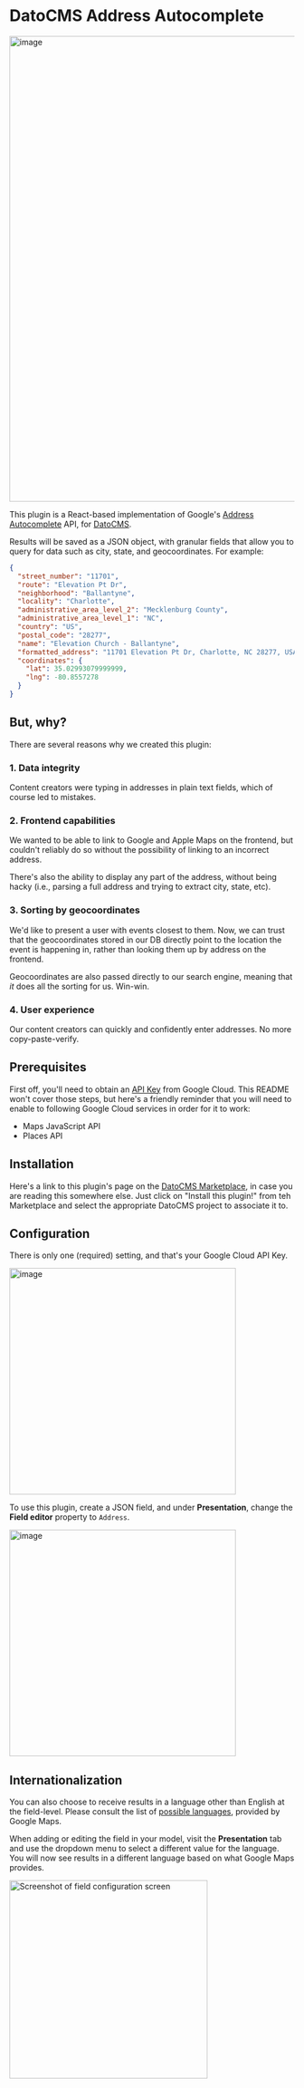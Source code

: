 # DatoCMS Address Autocomplete

<img width="822" alt="image" src="https://user-images.githubusercontent.com/127895784/229308757-078ca542-ff04-4e2f-a68f-d631c9b5c108.png">

This plugin is a React-based implementation of Google's [Address Autocomplete](https://developers.google.com/maps/documentation/javascript/place-autocomplete) API, for [DatoCMS](https://www.datocms.com/).

Results will be saved as a JSON object, with granular fields that allow you to query for data such as city, state, and geocoordinates. For example:

```json
{
  "street_number": "11701",
  "route": "Elevation Pt Dr",
  "neighborhood": "Ballantyne",
  "locality": "Charlotte",
  "administrative_area_level_2": "Mecklenburg County",
  "administrative_area_level_1": "NC",
  "country": "US",
  "postal_code": "28277",
  "name": "Elevation Church - Ballantyne",
  "formatted_address": "11701 Elevation Pt Dr, Charlotte, NC 28277, USA",
  "coordinates": {
    "lat": 35.02993079999999,
    "lng": -80.8557278
  }
}
```

## But, why?

There are several reasons why we created this plugin:

### 1. Data integrity

Content creators were typing in addresses in plain text fields, which of course led to mistakes.

### 2. Frontend capabilities

We wanted to be able to link to Google and Apple Maps on the frontend, but couldn't reliably do so without the possibility of linking to an incorrect address.

There's also the ability to display any part of the address, without being hacky (i.e., parsing a full address and trying to extract city, state, etc).

### 3. Sorting by geocoordinates

We'd like to present a user with events closest to them. Now, we can trust that the geocoordinates stored in our DB directly point to the location the event is happening in, rather than looking them up by address on the frontend.

Geocoordinates are also passed directly to our search engine, meaning that _it_ does all the sorting for us. Win-win.

### 4. User experience

Our content creators can quickly and confidently enter addresses. No more copy-paste-verify.

## Prerequisites

First off, you'll need to obtain an [API Key](https://developers.google.com/maps/documentation/javascript/get-api-key) from Google Cloud. This README won't cover those steps, but here's a friendly reminder that you will need to enable to following Google Cloud services in order for it to work:

- Maps JavaScript API
- Places API

## Installation

Here's a link to this plugin's page on the [DatoCMS Marketplace](https://www.datocms.com/marketplace/plugins/i/datocms-plugin-address-autocomplete?s=address), in case you are reading this somewhere else. Just click on "Install this plugin!" from teh Marketplace and select the appropriate DatoCMS project to associate it to.

## Configuration

There is only one (required) setting, and that's your Google Cloud API Key.

<img width="400" alt="image" src="https://user-images.githubusercontent.com/127895784/229323365-857d7842-20d7-463b-99a5-04e0f19da751.png">

To use this plugin, create a JSON field, and under **Presentation**, change the **Field editor** property to `Address`.

<img width="400" alt="image" src="https://user-images.githubusercontent.com/127895784/229323386-d5e3f98b-4bce-4cf1-9458-547d60a0b46f.png">

## Internationalization

You can also choose to receive results in a language other than English at the field-level. Please consult the list of [possible languages](https://developers.google.com/maps/faq#languagesupport), provided by Google Maps.

When adding or editing the field in your model, visit the **Presentation** tab and use the dropdown menu to select a different value for the language. You will now see results in a different language based on what Google Maps provides.

<img width="350" alt="Screenshot of field configuration screen" src="https://user-images.githubusercontent.com/127895784/233721614-5684fec5-2ce6-4436-bd03-ae42b7393fba.png">

